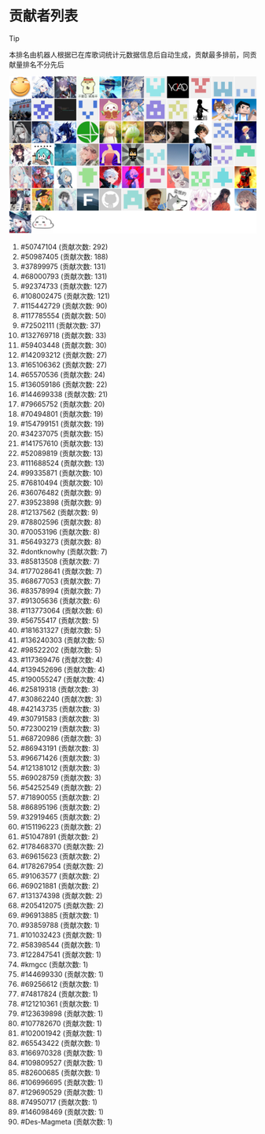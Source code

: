# 贡献者列表

> [!TIP]
> 本排名由机器人根据已在库歌词统计元数据信息后自动生成，贡献最多排前，同贡献量排名不分先后

![贡献者头像画廊](./CONTRIBUTORS.svg)

1. #50747104 (贡献次数: 292)
2. #50987405 (贡献次数: 188)
3. #37899975 (贡献次数: 131)
4. #68000793 (贡献次数: 131)
5. #92374733 (贡献次数: 127)
6. #108002475 (贡献次数: 121)
7. #115442729 (贡献次数: 90)
8. #117785554 (贡献次数: 50)
9. #72502111 (贡献次数: 37)
10. #132769718 (贡献次数: 33)
11. #59403448 (贡献次数: 30)
12. #142093212 (贡献次数: 27)
13. #165106362 (贡献次数: 27)
14. #65570536 (贡献次数: 24)
15. #136059186 (贡献次数: 22)
16. #144699338 (贡献次数: 21)
17. #79665752 (贡献次数: 20)
18. #70494801 (贡献次数: 19)
19. #154799151 (贡献次数: 19)
20. #34237075 (贡献次数: 15)
21. #141757610 (贡献次数: 13)
22. #52089819 (贡献次数: 13)
23. #111688524 (贡献次数: 13)
24. #99335871 (贡献次数: 10)
25. #76810494 (贡献次数: 10)
26. #36076482 (贡献次数: 9)
27. #39523898 (贡献次数: 9)
28. #12137562 (贡献次数: 9)
29. #78802596 (贡献次数: 8)
30. #70053196 (贡献次数: 8)
31. #56493273 (贡献次数: 8)
32. #dontknowhy (贡献次数: 7)
33. #85813508 (贡献次数: 7)
34. #177028641 (贡献次数: 7)
35. #68677053 (贡献次数: 7)
36. #83578994 (贡献次数: 7)
37. #91305636 (贡献次数: 6)
38. #113773064 (贡献次数: 6)
39. #56755417 (贡献次数: 5)
40. #181631327 (贡献次数: 5)
41. #136240303 (贡献次数: 5)
42. #98522202 (贡献次数: 5)
43. #117369476 (贡献次数: 4)
44. #139452696 (贡献次数: 4)
45. #190055247 (贡献次数: 4)
46. #25819318 (贡献次数: 3)
47. #30862240 (贡献次数: 3)
48. #42143735 (贡献次数: 3)
49. #30791583 (贡献次数: 3)
50. #72300219 (贡献次数: 3)
51. #68720986 (贡献次数: 3)
52. #86943191 (贡献次数: 3)
53. #96671426 (贡献次数: 3)
54. #121381012 (贡献次数: 3)
55. #69028759 (贡献次数: 3)
56. #54252549 (贡献次数: 2)
57. #71890055 (贡献次数: 2)
58. #86895196 (贡献次数: 2)
59. #32919465 (贡献次数: 2)
60. #151196223 (贡献次数: 2)
61. #51047891 (贡献次数: 2)
62. #178468370 (贡献次数: 2)
63. #69615623 (贡献次数: 2)
64. #178267954 (贡献次数: 2)
65. #91063577 (贡献次数: 2)
66. #69021881 (贡献次数: 2)
67. #131374398 (贡献次数: 2)
68. #205412075 (贡献次数: 2)
69. #96913885 (贡献次数: 1)
70. #93859788 (贡献次数: 1)
71. #101032423 (贡献次数: 1)
72. #58398544 (贡献次数: 1)
73. #122847541 (贡献次数: 1)
74. #kmgcc (贡献次数: 1)
75. #144699330 (贡献次数: 1)
76. #69256612 (贡献次数: 1)
77. #74817824 (贡献次数: 1)
78. #121210361 (贡献次数: 1)
79. #123639898 (贡献次数: 1)
80. #107782670 (贡献次数: 1)
81. #102001942 (贡献次数: 1)
82. #65543422 (贡献次数: 1)
83. #166970328 (贡献次数: 1)
84. #109809527 (贡献次数: 1)
85. #82600685 (贡献次数: 1)
86. #106996695 (贡献次数: 1)
87. #129690529 (贡献次数: 1)
88. #74950717 (贡献次数: 1)
89. #146098469 (贡献次数: 1)
90. #Des-Magmeta (贡献次数: 1)
